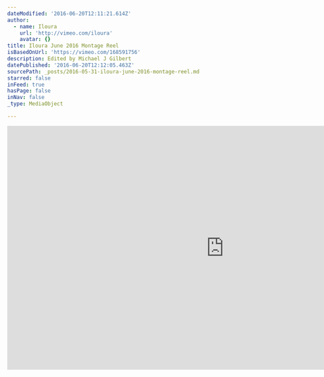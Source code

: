```yaml
---
dateModified: '2016-06-20T12:11:21.614Z'
author:
  - name: Iloura
    url: 'http://vimeo.com/iloura'
    avatar: {}
title: Iloura June 2016 Montage Reel
isBasedOnUrl: 'https://vimeo.com/168591756'
description: Edited by Michael J Gilbert
datePublished: '2016-06-20T12:12:05.463Z'
sourcePath: _posts/2016-05-31-iloura-june-2016-montage-reel.md
starred: false
inFeed: true
hasPage: false
inNav: false
_type: MediaObject

---
```

<iframe src="https://cdn.embedly.com/widgets/media.html?src=https%3A%2F%2Fplayer.vimeo.com%2Fvideo%2F168591756&amp;url=https%3A%2F%2Fvimeo.com%2F168591756&amp;image=http%3A%2F%2Fi.vimeocdn.com%2Fvideo%2F573269612_1280.jpg&amp;key=b7d04c9b404c499eba89ee7072e1c4f7&amp;type=text%2Fhtml&amp;schema=vimeo" width="1000" height="563" scrolling="no" frameborder="0" allowfullscreen="" style=""></iframe>